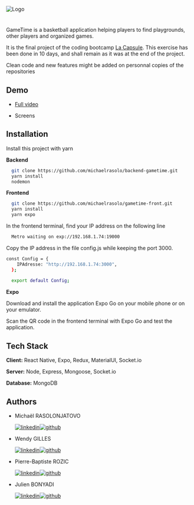 
![Logo](https://res.cloudinary.com/dwccdtirq/image/upload/v1693409864/GameTime/logo_shadow_mt15kn.jpg)


# 

GameTime is a basketball application helping players to find playgrounds, other players and organized games.

It is the final project of the coding bootcamp [La Capsule](https://www.lacapsule.academy/formation-developpeur-web/full-time).
This exercise has been done in 10 days, and shall remain as it was at the end of the project.

Clean code and new features might be added on personnal copies of the repositories


## Demo

- [Full video](https://drive.google.com/file/d/1LtxMaIspYyy1IxkUKa4b7Xka9DObgOIy/view)

- Screens
## Installation

Install this project with yarn

**Backend**
```bash
  git clone https://github.com/michaelrasolo/backend-gametime.git
  yarn install
  nodemon
```

**Frontend**
```bash
  git clone https://github.com/michaelrasolo/gametime-front.git
  yarn install
  yarn expo
```
In the frontend terminal, find your IP address on the following line
```bash
  Metro waiting on exp://192.168.1.74:19000
```

Copy the IP address in the file config.js while keeping the port 3000.
```bash
const Config = {
    IPAdresse: "http://192.168.1.74:3000",
  };
  
  export default Config;
```
**Expo**

Download and install the application Expo Go on your mobile phone or on your emulator.

Scan the QR code in the frontend terminal with Expo Go and test the application.
## Tech Stack

**Client:** React Native, Expo, Redux, MaterialUI, Socket.io

**Server:** Node, Express, Mongoose, Socket.io

**Database:** MongoDB


## Authors

- Michaël RASOLONJATOVO

  [![linkedin](https://img.shields.io/badge/linkedin-0A66C2?style=for-the-badge&logo=linkedin&logoColor=white)](https://www.linkedin.com/in/mrasolon)[![github](https://img.shields.io/badge/github-040303?style=for-the-badge&logo=github&logoColor=white)](https://github.com/michaelrasolo)
- Wendy GILLES

  [![linkedin](https://img.shields.io/badge/linkedin-0A66C2?style=for-the-badge&logo=linkedin&logoColor=white)](https://www.linkedin.com/in/wendy-gilles-8b83471a8)[![github](https://img.shields.io/badge/github-040303?style=for-the-badge&logo=github&logoColor=white)](https://github.com/dyywen)
- Pierre-Baptiste ROZIC

  [![linkedin](https://img.shields.io/badge/linkedin-0A66C2?style=for-the-badge&logo=linkedin&logoColor=white)](https://www.linkedin.com/in/pierre-baptiste-rozic-6098ab90)[![github](https://img.shields.io/badge/github-040303?style=for-the-badge&logo=github&logoColor=white)](https://github.com/pbarozic)
- Julien BONYADI

  [![linkedin](https://img.shields.io/badge/linkedin-0A66C2?style=for-the-badge&logo=linkedin&logoColor=white)](https://www.linkedin.com/in/julien-bonyadi)[![github](https://img.shields.io/badge/github-040303?style=for-the-badge&logo=github&logoColor=white)](https://github.com/galfior)
